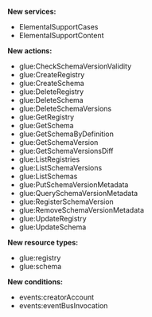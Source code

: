 **New services:**

- ElementalSupportCases
- ElementalSupportContent

**New actions:**

- glue:CheckSchemaVersionValidity
- glue:CreateRegistry
- glue:CreateSchema
- glue:DeleteRegistry
- glue:DeleteSchema
- glue:DeleteSchemaVersions
- glue:GetRegistry
- glue:GetSchema
- glue:GetSchemaByDefinition
- glue:GetSchemaVersion
- glue:GetSchemaVersionsDiff
- glue:ListRegistries
- glue:ListSchemaVersions
- glue:ListSchemas
- glue:PutSchemaVersionMetadata
- glue:QuerySchemaVersionMetadata
- glue:RegisterSchemaVersion
- glue:RemoveSchemaVersionMetadata
- glue:UpdateRegistry
- glue:UpdateSchema

**New resource types:**

- glue:registry
- glue:schema

**New conditions:**

- events:creatorAccount
- events:eventBusInvocation
